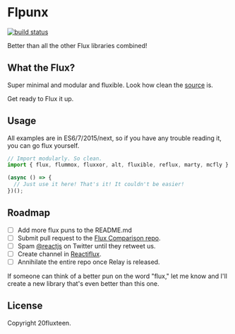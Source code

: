 Flpunx
======

[![build status](https://img.shields.io/travis/acdlite/flpunx.svg?style=flat-square)](https://travis-ci.org/acdlite/flpunx)

Better than all the other Flux libraries combined!

What the Flux?
--------------

Super minimal and modular and fluxible. Look how clean the [source](index.js) is.

Get ready to Flux it up.

Usage
-----

All examples are in ES6/7/2015/next, so if you have any trouble reading it, you can go flux yourself.

```js
// Import modularly. So clean.
import { flux, flummox, fluxxor, alt, fluxible, reflux, marty, mcfly } from 'flpunx';

(async () => {
  // Just use it here! That's it! It couldn't be easier!
})();
```

Roadmap
-------

- [ ] Add more flux puns to the README.md
- [ ] Submit pull request to the [Flux Comparison repo](https://github.com/voronianski/flux-comparison).
- [ ] Spam [@reactjs](https://twitter.com/reactjs) on Twitter until they retweet us.
- [ ] Create channel in [Reactiflux](http://reactiflux.com/).
- [ ] Annihilate the entire repo once Relay is released.

If someone can think of a better pun on the word "flux," let me know and I'll create a new library that's even better than this one.

License
-------

Copyright 20fluxteen.
